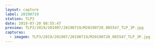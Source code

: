 ```yaml
---
layout: capture
label: 20190719
station: TLP3
date: 2019-07-20 08:55:47
preview: TLP3/2019/201907/20190719/M20190720_085547_TLP_3P.jpg
capturas:
  - imagem: TLP3/2019/201907/20190719/M20190720_085547_TLP_3P.jpg
---
```

